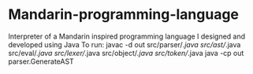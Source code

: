 # Mandarin-programming-language
Interpreter of a Mandarin inspired programming language I designed and developed using Java
To run:
javac -d out src/parser/*.java src/ast/*.java    src/eval/*.java src/lexer/*.java     src/object/*.java src/token/*.java
java -cp out parser.GenerateAST


